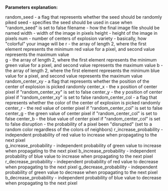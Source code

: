 
**Parameters explanation:**

random_seed - a flag that represents whether the seed should be randomly piked 
seed - specifies the seed should be used in case when "random_seed" is set to false
filename - how the final image file should be named 
width - width of the image in pixels
height - height of the image in pixels
num - number of centers of explosion 
variety - basically, how "colorful" your image will be
r - the array of length 2, where the first element represents the minimum red value for a pixel, and second value represents the maximum value  
g - the array of length 2, where the first element represents the minimum green value for a pixel, and second value represents the maximum value
b - the array of length 2, where the first element represents the minimum blue value for a pixel, and second value represents the maximum value
random_center_xy - a flag that represents whether the position of the center of explosion is picked randomly
center_x - the x position of center pixel if "random_center_xy" is set to false
center_y - the y position of center pixel if "random_center_xy" is set to false
random_center_col - a flag that represents whether the color of the center of explosion is picked randomly
center_r - the red value of center pixel if "random_center_col" is set to false 
center_g - the green value of center pixel if "random_center_col" is set to false
center_b - the blue value of center pixel if "random_center_col" is set to false
disruption - the probability of a pixel been "disrupted" (set to a random color regardless of the colors of neighbors)
r_increase_probability - independent probability of red value to increase when propagating to the next pixel  
g_increase_probability - independent probability of green value to increase when propagating to the next pixel
b_increase_probability - independent probability of blue value to increase when propagating to the next pixel
r_decrease_probability - independent probability of red value to decrease when propagating to the next pixel
g_decrease_probability - independent probability of green value to decrease when propagating to the next pixel
b_decrease_probability - independent probability of blue value to decrease when propagating to the next pixel